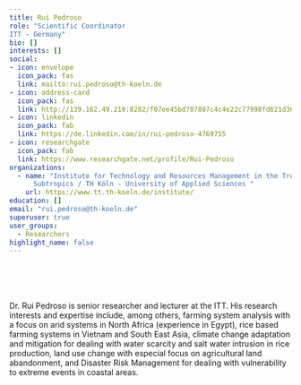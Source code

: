 ```yaml
---
title: Rui Pedroso
role: "Scientific Coordinator
ITT - Germany"
bio: []
interests: []
social:
- icon: envelope
  icon_pack: fas
  link: mailto:rui.pedroso@th-koeln.de
- icon: address-card
  icon_pack: fas
  link: http://139.162.49.210:8282/f07ee45bd707807c4c4e22c77998fd621d36cf29/f2a68c528bea2aa30b6d0d36e265cc47d80e19c4.html
- icon: linkedin
  icon_pack: fab
  link: https://de.linkedin.com/in/rui-pedroso-4769755
- icon: researchgate
  icon_pack: fab
  link: https://www.researchgate.net/profile/Rui-Pedroso
organizations:
  - name: "Institute for Technology and Resources Management in the Tropics and
      Subtropics / TH Köln - University of Applied Sciences "
    url: https://www.tt.th-koeln.de/institute/
education: []
email: "rui.pedroso@th-koeln.de"
superuser: true
user_groups:
  - Researchers
highlight_name: false
---
```

<br />
<br />
<br />
<br />
Dr. Rui Pedroso is senior researcher and lecturer at the ITT. His research interests and expertise include, among others, farming system analysis with a focus on arid systems in North Africa (experience in Egypt), rice based farming systems in Vietnam and South East Asia, climate change adaptation and mitigation for dealing with water scarcity and salt water intrusion in rice production, land use change with especial focus on agricultural land abandonment, and Disaster Risk Management for dealing with vulnerability to extreme events in coastal areas. 
